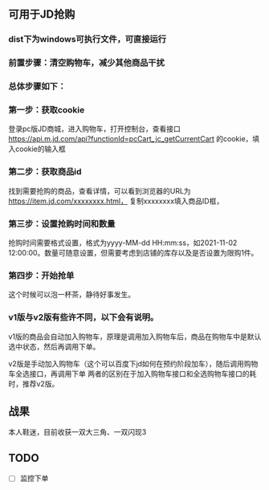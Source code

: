 ## 可用于JD抢购

### dist下为windows可执行文件，可直接运行

### 前置步骤：清空购物车，减少其他商品干扰
### 总体步骤如下：

### 第一步：获取cookie
登录pc版JD商城，进入购物车，打开控制台，查看接口 
https://api.m.jd.com/api?functionId=pcCart_jc_getCurrentCart
的cookie，填入cookie的输入框

### 第二步：获取商品id
找到需要抢购的商品，查看详情，可以看到浏览器的URL为
https://item.jd.com/xxxxxxxx.html，
复制xxxxxxxx填入商品ID框，

### 第三步：设置抢购时间和数量
抢购时间需要格式设置，格式为yyyy-MM-dd HH:mm:ss，如2021-11-02 12:00:00。数量可随意设置，但需要考虑到店铺的库存以及是否设置为限购1件。

### 第四步：开始抢单
这个时候可以泡一杯茶，静待好事发生。

### v1版与v2版有些许不同，以下会有说明。
v1版的商品会自动加入购物车，原理是调用加入购物车后，商品在购物车中是默认选中状态，然后再调用下单。

v2版是手动加入购物车（这个可以百度下jd如何在预约阶段加车），随后调用购物车全选接口，再调用下单
两者的区别在于加入购物车接口和全选购物车接口的耗时，推荐v2版。

## 战果
本人鞋迷，目前收获一双大三角、一双闪现3

## TODO
+ [ ] 监控下单
